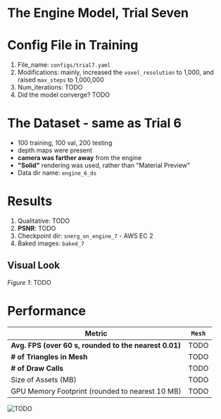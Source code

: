 # The Engine Model, Trial Seven

# Config File in Training
1. File_name: `configs/trial7.yaml`
2. Modifications: mainly, increased the `voxel_resolution` to 1,000, and raised `max_steps` to 1,000,000
3. Num_iterations: TODO
4. Did the model converge? TODO

# The Dataset - same as Trial 6
- 100 training, 100 val, 200 testing
- depth maps were present 
- **camera was farther away** from the engine
- **"Solid"** rendering was used, rather than "Material Preview"
- Data dir name: `engine_6_ds`

# Results
1. Qualitative: TODO
2. **PSNR**: TODO
3. Checkpoint dir: `snerg_on_engine_7` - AWS EC 2
4. Baked images: `baked_7`

## Visual Look

*Figure 1*: TODO

# Performance

| Metric               |  `Mesh` |
|----------------------|--------|
| **Avg. FPS (over 60 s, rounded to the nearest 0.01)**| TODO  |
| **# of Triangles in Mesh** | TODO |
| **# of Draw Calls** | TODO |
| Size of Assets (MB)     | TODO   |
| GPU Memory Footprint (rounded to nearest 10 MB) |   TODO    |

![TODO](TODO.png)
